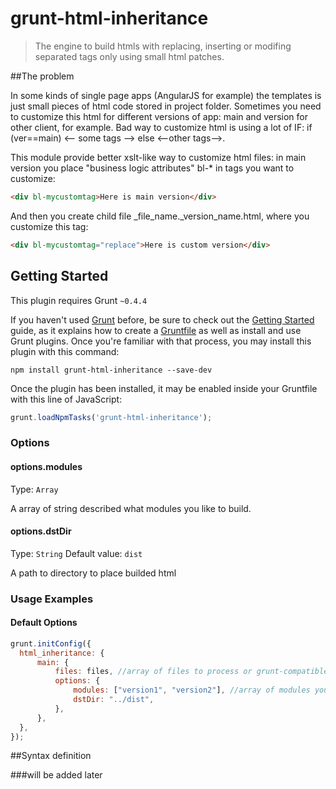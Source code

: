 # grunt-html-inheritance

> The engine to build htmls with replacing, inserting or modifing separated tags only using small html patches.

##The problem

In some kinds of single page apps (AngularJS for example) the templates is just small pieces of html code stored in project folder. Sometimes you need to customize this html for different versions of app: main and version for other client, for example. Bad way to customize html is using a lot of IF: if (ver==main) <-- some tags --> else <--other tags-->. 

This module provide better xslt-like way to customize html files: in main version you place "business logic attributes" bl-* in tags you want to customize:
```html
<div bl-mycustomtag>Here is main version</div>
```
And then you create child file _file_name._version_name.html, where you customize this tag:
```html
<div bl-mycustomtag="replace">Here is custom version</div>
```


## Getting Started
This plugin requires Grunt `~0.4.4`

If you haven't used [Grunt](http://gruntjs.com/) before, be sure to check out the [Getting Started](http://gruntjs.com/getting-started) guide, as it explains how to create a [Gruntfile](http://gruntjs.com/sample-gruntfile) as well as install and use Grunt plugins. Once you're familiar with that process, you may install this plugin with this command:

```shell
npm install grunt-html-inheritance --save-dev
```

Once the plugin has been installed, it may be enabled inside your Gruntfile with this line of JavaScript:

```js
grunt.loadNpmTasks('grunt-html-inheritance');
```

### Options

#### options.modules
Type: `Array`

A array of string described what modules you like to build.

#### options.dstDir
Type: `String`
Default value: `dist`

A path to directory to place builded html

### Usage Examples

#### Default Options

```js
grunt.initConfig({
  html_inheritance: {
      main: {
          files: files, //array of files to process or grunt-compatible file selector like '**/*.html'
          options: {
              modules: ["version1", "version2"], //array of modules you want to build additionall to "main"
              dstDir: "../dist",
          },
      },
  },
});
```

##Syntax definition

###will be added later